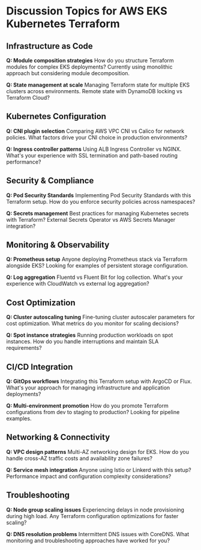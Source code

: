 # Discussion Topics for AWS EKS Kubernetes Terraform

## Infrastructure as Code

**Q: Module composition strategies**
How do you structure Terraform modules for complex EKS deployments? Currently using monolithic approach but considering module decomposition.

**Q: State management at scale**
Managing Terraform state for multiple EKS clusters across environments. Remote state with DynamoDB locking vs Terraform Cloud?

## Kubernetes Configuration

**Q: CNI plugin selection**
Comparing AWS VPC CNI vs Calico for network policies. What factors drive your CNI choice in production environments?

**Q: Ingress controller patterns**
Using ALB Ingress Controller vs NGINX. What's your experience with SSL termination and path-based routing performance?

## Security & Compliance

**Q: Pod Security Standards**
Implementing Pod Security Standards with this Terraform setup. How do you enforce security policies across namespaces?

**Q: Secrets management**
Best practices for managing Kubernetes secrets with Terraform? External Secrets Operator vs AWS Secrets Manager integration?

## Monitoring & Observability

**Q: Prometheus setup**
Anyone deploying Prometheus stack via Terraform alongside EKS? Looking for examples of persistent storage configuration.

**Q: Log aggregation**
Fluentd vs Fluent Bit for log collection. What's your experience with CloudWatch vs external log aggregation?

## Cost Optimization

**Q: Cluster autoscaling tuning**
Fine-tuning cluster autoscaler parameters for cost optimization. What metrics do you monitor for scaling decisions?

**Q: Spot instance strategies**
Running production workloads on spot instances. How do you handle interruptions and maintain SLA requirements?

## CI/CD Integration

**Q: GitOps workflows**
Integrating this Terraform setup with ArgoCD or Flux. What's your approach for managing infrastructure and application deployments?

**Q: Multi-environment promotion**
How do you promote Terraform configurations from dev to staging to production? Looking for pipeline examples.

## Networking & Connectivity

**Q: VPC design patterns**
Multi-AZ networking design for EKS. How do you handle cross-AZ traffic costs and availability zone failures?

**Q: Service mesh integration**
Anyone using Istio or Linkerd with this setup? Performance impact and configuration complexity considerations?

## Troubleshooting

**Q: Node group scaling issues**
Experiencing delays in node provisioning during high load. Any Terraform configuration optimizations for faster scaling?

**Q: DNS resolution problems**
Intermittent DNS issues with CoreDNS. What monitoring and troubleshooting approaches have worked for you?
